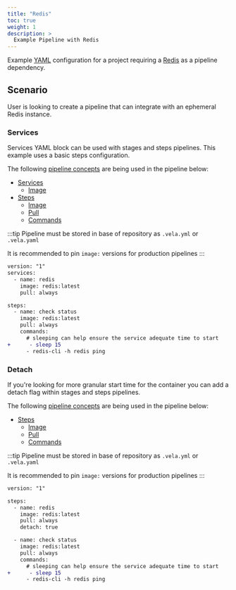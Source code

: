 ```yaml
---
title: "Redis"
toc: true
weight: 1
description: >
  Example Pipeline with Redis
---
```


Example [YAML](https://yaml.org/spec/) configuration for a project requiring a [Redis](https://redis.io/) as a pipeline dependency.

## Scenario

User is looking to create a pipeline that can integrate with an ephemeral Redis instance.

### Services

Services YAML block can be used with stages and steps pipelines. This example uses a basic steps configuration.

The following [pipeline concepts](/docs/usage/tour/tour.md) are being used in the pipeline below:

* [Services](docs/usage/tour/services.md)
  * [Image](docs/usage/tour/image.md)
* [Steps](docs/usage/tour/steps.md)
  * [Image](docs/usage/tour/image.md)
  * [Pull](docs/usage/tour/image.md)
  * [Commands](docs/usage/tour/steps.md)

:::tip
Pipeline must be stored in base of repository as `.vela.yml` or `.vela.yaml`

It is recommended to pin `image:` versions for production pipelines
:::

```diff
version: "1"
services:
  - name: redis
    image: redis:latest
    pull: always

steps:
  - name: check status
    image: redis:latest
    pull: always
    commands:
      # sleeping can help ensure the service adequate time to start
+      - sleep 15
      - redis-cli -h redis ping
```

### Detach

If you're looking for more granular start time for the container you can add a detach flag within stages and steps pipelines.

The following [pipeline concepts](/docs/usage/tour/tour.md) are being used in the pipeline below:

* [Steps](docs/usage/tour/steps.md)
  * [Image](docs/usage/tour/image.md)
  * [Pull](docs/usage/tour/image.md)
  * [Commands](docs/usage/tour/steps.md)

:::tip
Pipeline must be stored in base of repository as `.vela.yml` or `.vela.yaml`

It is recommended to pin `image:` versions for production pipelines
:::

```diff
version: "1"

steps:
  - name: redis
    image: redis:latest
    pull: always
    detach: true

  - name: check status
    image: redis:latest
    pull: always
    commands:
      # sleeping can help ensure the service adequate time to start
+      - sleep 15
      - redis-cli -h redis ping
```
